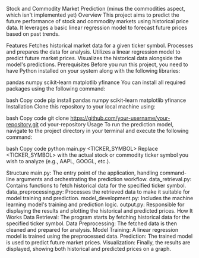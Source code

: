 Stock and Commodity Market Prediction (minus the commodities aspect, which isn't implemented yet)
Overview
This project aims to predict the future performance of stock and commodity markets using historical price data. It leverages a basic linear regression model to forecast future prices based on past trends.

Features
Fetches historical market data for a given ticker symbol.
Processes and prepares the data for analysis.
Utilizes a linear regression model to predict future market prices.
Visualizes the historical data alongside the model's predictions.
Prerequisites
Before you run this project, you need to have Python installed on your system along with the following libraries:

pandas
numpy
scikit-learn
matplotlib
yfinance
You can install all required packages using the following command:

bash
Copy code
pip install pandas numpy scikit-learn matplotlib yfinance
Installation
Clone this repository to your local machine using:

bash
Copy code
git clone https://github.com/your-username/your-repository.git
cd your-repository
Usage
To run the prediction model, navigate to the project directory in your terminal and execute the following command:

bash
Copy code
python main.py <TICKER_SYMBOL>
Replace <TICKER_SYMBOL> with the actual stock or commodity ticker symbol you wish to analyze (e.g., AAPL, GOOGL, etc.).

Structure
main.py: The entry point of the application, handling command-line arguments and orchestrating the prediction workflow.
data_retrieval.py: Contains functions to fetch historical data for the specified ticker symbol.
data_preprocessing.py: Processes the retrieved data to make it suitable for model training and prediction.
model_development.py: Includes the machine learning model's training and prediction logic.
output.py: Responsible for displaying the results and plotting the historical and predicted prices.
How It Works
Data Retrieval: The program starts by fetching historical data for the specified ticker symbol.
Data Preprocessing: The fetched data is then cleaned and prepared for analysis.
Model Training: A linear regression model is trained using the preprocessed data.
Prediction: The trained model is used to predict future market prices.
Visualization: Finally, the results are displayed, showing both historical and predicted prices on a graph.
